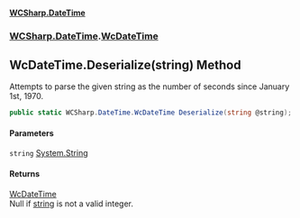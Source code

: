 #### [WCSharp.DateTime](README.md 'README')
### [WCSharp.DateTime](WCSharp.DateTime.md 'WCSharp.DateTime').[WcDateTime](WCSharp.DateTime.WcDateTime.md 'WCSharp.DateTime.WcDateTime')

## WcDateTime.Deserialize(string) Method

Attempts to parse the given string as the number of seconds since January 1st, 1970.

```csharp
public static WCSharp.DateTime.WcDateTime Deserialize(string @string);
```
#### Parameters

<a name='WCSharp.DateTime.WcDateTime.Deserialize(string).string'></a>

`string` [System.String](https://docs.microsoft.com/en-us/dotnet/api/System.String 'System.String')

#### Returns
[WcDateTime](WCSharp.DateTime.WcDateTime.md 'WCSharp.DateTime.WcDateTime')  
Null if [string](WCSharp.DateTime.WcDateTime.Deserialize(string).md#WCSharp.DateTime.WcDateTime.Deserialize(string).string 'WCSharp.DateTime.WcDateTime.Deserialize(string).string') is not a valid integer.